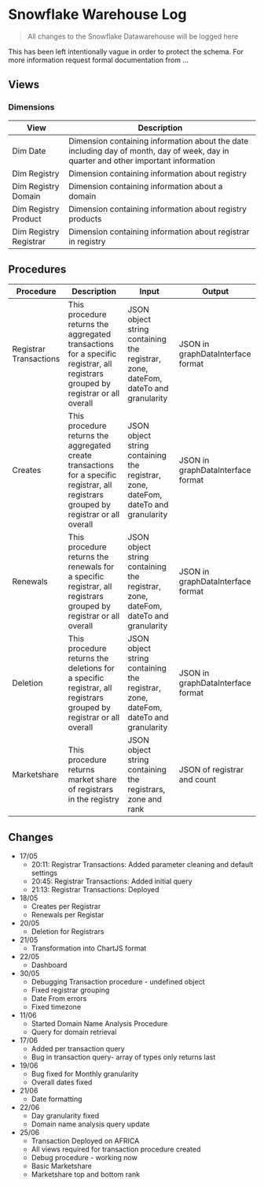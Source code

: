 # Snowflake Warehouse Log
> All changes to the Snowflake Datawarehouse will be logged here

This has been left intentionally vague in order to protect the schema.
For more information request formal documentation from ...

## Views
### Dimensions
| View   | Description |
| --   | -- |
| Dim Date | Dimension containing information about the date including day of month, day of week, day in quarter and other important information |
| Dim Registry| Dimension containing information about registry |
| Dim Registry Domain| Dimension containing information about a domain |
| Dim Registry Product| Dimension containing information about registry products  |
| Dim Registry Registrar | Dimension containing information about registrar in registry  |
## Procedures
| Procedure  | Description | Input | Output |
| --   | -- | --   | -- |
| Registrar Transactions| This procedure returns the aggregated transactions for a specific registrar, all registrars grouped by registrar or all overall | JSON object string containing the registrar, zone, dateFom, dateTo and granularity   | JSON in graphDataInterface format|
| Creates  | This procedure returns the aggregated create transactions for a specific registrar, all registrars grouped by registrar or all overall | JSON object string containing the registrar, zone, dateFom, dateTo and granularity   | JSON in graphDataInterface format|
|Renewals  | This procedure returns the renewals for a specific registrar, all registrars grouped by registrar or all overall | JSON object string containing the registrar, zone, dateFom, dateTo and granularity   | JSON in graphDataInterface format|
| Deletion  | This procedure returns the deletions for a specific registrar, all registrars grouped by registrar or all overall | JSON object string containing the registrar, zone, dateFom, dateTo and granularity   | JSON in graphDataInterface format|
| Marketshare | This procedure returns market share of registrars  in the registry | JSON object string containing the registrars, zone and rank    | JSON of  registrar and count|

## Changes

* 17/05 
  * 20:11: Registrar Transactions: Added parameter cleaning and default settings
  * 20:45: Registrar Transactions: Added initial query
  * 21:13: Registrar Transactions: Deployed
* 18/05
  * Creates per Registrar
  * Renewals per Registar
* 20/05
  * Deletion for Registrars 
* 21/05
  * Transformation into ChartJS format 
* 22/05 
  * Dashboard
* 30/05 
  * Debugging Transaction procedure - undefined object
  * Fixed registrar grouping
  * Date From errors
  * Fixed timezone
* 11/06
  * Started Domain Name Analysis Procedure
  * Query for domain retrieval
* 17/06
  * Added per transaction query
  * Bug in transaction query- array of types only returns last
* 19/06
  * Bug  fixed for Monthly granularity
  * Overall dates fixed
* 21/06
  * Date formatting
* 22/06
  * Day granularity fixed
  * Domain name analysis query update 
* 25/06
  * Transaction  Deployed on AFRICA
  *  All views required for transaction procedure created
  * Debug procedure - working now
  * Basic Marketshare
  * Marketshare top and bottom rank
